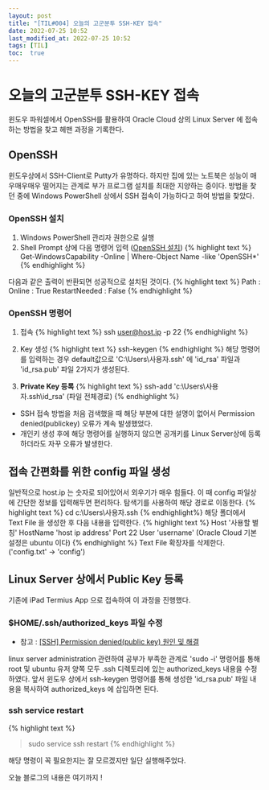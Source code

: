 ```yaml
---
layout: post
title: "[TIL#004] 오늘의 고군분투 SSH-KEY 접속"
date: 2022-07-25 10:52
last_modified_at: 2022-07-25 10:52
tags: [TIL]
toc:  true
---
```


# 오늘의 고군분투 SSH-KEY 접속

 윈도우 파워셀에서 OpenSSH를 활용하여 Oracle Cloud 상의 Linux Server 에 접속하는 방법을 찾고 헤맨 과정을 기록한다.

## OpenSSH

 윈도우상에서 SSH-Client로 Putty가 유명하다. 하지만 집에 있는 노트북은 성능이 매우매우매우 떨어지는 관계로 부가 프로그램 설치를 최대한 지양하는 중이다.
 방법을 찾던 중에 Windows PowerShell 상에서 SSH 접속이 가능하다고 하여 방법을 찾았다.

### OpenSSH 설치

1. Windows PowerShell 관리자 권한으로 실행
2. Shell Prompt 상에 다음 명령어 입력 ([OpenSSH 설치](https://docs.microsoft.com/ko-kr/windows-server/administration/openssh/openssh_install_firstuse))
{% highlight text %}
 Get-WindowsCapability -Online | Where-Object Name -like 'OpenSSH*'
{% endhighlight %}

 다음과 같은 출력이 반환되면 성공적으로 설치된 것이다.
{% highlight text %}
 Path          :
 Online        : True
 RestartNeeded : False
{% endhighlight %} 

### OpenSSH 명령어 

1. 접속
{% highlight text %}
 ssh user@host.ip -p 22
{% endhighlight %}
2. Key 생성
{% highlight text %}
 ssh-keygen
{% endhighlight %}
해당 명령어를 입력하는 경우 default값으로 'C:\Users\사용자\.ssh' 에 'id_rsa' 파일과 'id_rsa.pub' 파일 2가지가 생성된다.

3. **Private Key 등록**
{% highlight text %}
ssh-add 'c:\Users\사용자\.ssh\id_rsa' (파일 전체경로)
{% endhighlight %}
 * SSH 접속 방법을 처음 검색했을 때 해당 부분에 대한 설명이 없어서 Permission denied(publickey) 오류가 계속 발생했었다.
 * 개인키 생성 후에 해당 명령어를 실행하지 않으면 공개키를 Linux Server상에 등록하더라도 자꾸 오류가 발생한다.

## 접속 간편화를 위한 config 파일 생성
 일반적으로 host.ip 는 숫자로 되어있어서 외우기가 매우 힘들다. 이 때 config 파일상에 간단한 정보를 입력해두면 편리하다.
 탐색기를 사용하여 해당 경로로 이동한다.
{% highlight text %}
 cd c:\Users\사용자\.ssh 
{% endhighlight%}
 해당 폴더에서 Text File 을 생성한 후 다음 내용을 입력한다.
{% highlight text %}
 Host '사용할 별칭'
     HostName 'host ip address'
     Port 22
     User 'username' (Oracle Cloud 기본 설정은 ubuntu 이다)
{% endhighlight %}
 Text File 확장자를 삭제한다. ('config.txt' -> 'config')


## Linux Server 상에서 Public Key 등록
 기존에 iPad Termius App 으로 접속하여 이 과정을 진행했다.

### $HOME/.ssh/authorized_keys 파일 수정
 * 참고 :  [[SSH] Permission denied(public key) 원인 및 해결](https://ingnoh.tistory.com/38) 
 
 linux server administration 관련하여 공부가 부족한 관계로 'sudo -i' 명령어를 통해 root 및 ubuntu 유저 양쪽 모두 .ssh 디렉토리에 있는 authorized_keys 내용을 수정하였다.
 앞서 윈도우 상에서 ssh-keygen 명령어를 통해 생성한 'id_rsa.pub' 파일 내용을 복사하여 authorized_keys 에 삽입하면 된다.

### ssh service restart
{% highlight text %}
> sudo service ssh restart
{% endhighlight %}

 해당 명령이 꼭 필요한지는 잘 모르겠지만 일단 실행해주었다.

 오늘 블로그의 내용은 여기까지 !
